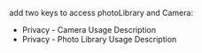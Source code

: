 add two keys to access photoLibrary and Camera:
+ Privacy - Camera Usage Description
+ Privacy - Photo Library Usage Description

